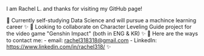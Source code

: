 I am Rachel L. and thanks for visiting my GitHub page!

🌿 Currently self-studying Data Science and will pursue a machince learning career ✨
🌿 Looking to collaborate on Character Leveling Guide project for the video game "Genshin Impact" (both in ENG & KR) ✨
🌿 Here are the ways to contact me:
    - email: rachel318318@gmail.com
    - LinkedIn: https://www.linkedin.com/in/rachel318/ ✨

<!---
rachel318318/rachel318318 is a ✨ special ✨ repository because its `README.md` (this file) appears on your GitHub profile.
You can click the Preview link to take a look at your changes.
--->
